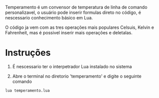 Temperamento é um convensor de temperatura de linha de comando personalizavel, o usuário pode inserir formulas direto no código, é nescessario conhecimento básico em Lua. 

O código ja vem com as tres operações mais populares Celsuis, Kelvin e Fahrenheit, mas é possivel inserir mais operações e deletalas.

# Instruções

1. É nescessario ter o interpetrador Lua instalado no sistema

2. Abre o terminal no diretorio 'temperamento' e digite o seguinte comando

```
lua temperamento.lua
```
